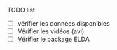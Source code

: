 
TODO list


- [ ] vérifier les données disponibles
- [ ] Vérifier les vidéos (avi)
- [ ] Vérifier le package ELDA
